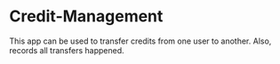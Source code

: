 # Credit-Management
This app can be used to transfer credits from one user to another. Also,
records all transfers happened.

